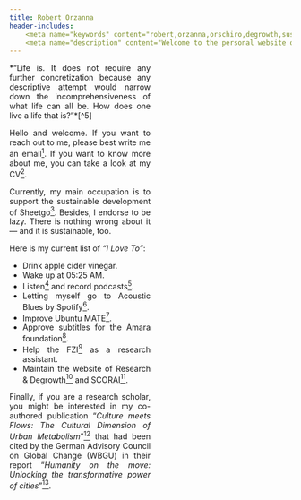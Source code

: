 ```yaml
---
title: Robert Orzanna
header-includes:
    <meta name="keywords" content="robert,orzanna,orschiro,degrowth,sustainable consumption,minimalism,postwachstum,linux,ubuntu,open-source" />
    <meta name="description" content="Welcome to the personal website of Robert Orzanna." />
---
```


<div style="width: 50%; text-align: justify;">
*“Life is.
It does not require any further concretization because any descriptive attempt would narrow down the incomprehensiveness of what life can all be.
How does one live a life that is?”*[^5]

Hello and welcome. If you want to reach out to me, please best write me an email[^email]. If you want to know more about me, you can take a look at my CV[^CV].

Currently, my main occupation is to support the sustainable development of Sheetgo[^1]. Besides, I endorse to be lazy. There is nothing wrong about it — and it is sustainable, too.

Here is my current list of *“I Love To”*:

- Drink apple cider vinegar.
- Wake up at 05:25 AM.
- Listen[^podcast] and record podcasts[^myPodcasts].
- Letting myself go to Acoustic Blues by Spotify[^spotify].
- Improve Ubuntu MATE[^MATE].
- Approve subtitles for the Amara foundation[^3].
- Help the FZI[^4] as a research assistant.
- Maintain the website of Research & Degrowth[^degrowth] and SCORAI[^scorai].

Finally, if you are a research scholar, you might be interested in my co-authored publication “*Culture meets Flows: The Cultural Dimension of
Urban Metabolism*”[^CulturemeetsFlows] that had been cited by the German Advisory Council on
Global Change (WBGU) in their report “*Humanity on the move: Unlocking the transformative power of cities*”[^Humanityonthemove].
</div>

  [^email]: [http://www.orzanna.de/email.png](http://www.orzanna.de/email.png)
  [^degrowth]: [http://www.degrowth.org](http://www.degrowth.org)
  [^scorai]: [http://www.scorai.org](http://www.scorai.org)
  [^CV]: [http://www.orzanna.de/cv.html](http://www.orzanna.de/cv.html)
  [^podcast]: [https://player.fm/orschiro/fm](https://player.fm/orschiro/fm).
  [^CulturemeetsFlows]: [https://www.researchgate.net/profile/Robert_Orzanna/publication/275715073_Culture_meets_Flows_The_Cultural_Dimension_of_Urban_Metabolism/links/5544f20c0cf23ff71686977e.pdf](https://www.researchgate.net/profile/Robert_Orzanna/publication/275715073_Culture_meets_Flows_The_Cultural_Dimension_of_Urban_Metabolism/links/5544f20c0cf23ff71686977e.pdf)
  [^Humanityonthemove]: [http://pure.iiasa.ac.at/12906/](http://pure.iiasa.ac.at/12906/)


[^1]: [https://sheetgo.com/](https://sheetgo.com/)

[^3]: [http://amara.org/en/](http://amara.org/en/)


[^4]: [http://www.fzi.de/en/home/](http://www.fzi.de/en/home/)

[^5]: [https://medium.com/orschiro/life-7091c41a9566#.2waqlqylq](https://medium.com/orschiro/life-7091c41a9566#.2waqlqylq)


[^MATE]: [https://ubuntu-mate.community/users/orschiro](https://ubuntu-mate.community/users/orschiro)


[^myPodcasts]: See [https://shoutengine.com/ShortStories](https://shoutengine.com/ShortStories) and [https://degrowthaudiobook.wordpress.com](https://degrowthaudiobook.wordpress.com)

[^spotify]: [https://open.spotify.com/user/spotify/playlist/0BTnoKdfv5Y60EK5o5bGaq](https://open.spotify.com/user/spotify/playlist/0BTnoKdfv5Y60EK5o5bGaq)

<script src="https://txtpen.com/embed.js?site=Robert Orzanna"/>
